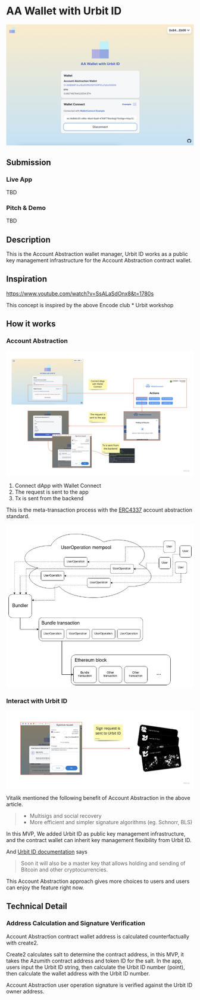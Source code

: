 # AA Wallet with Urbit ID

![top](./docs/top.png)

## Submission

### Live App

TBD

### Pitch & Demo

TBD

## Description

This is the Account Abstraction wallet manager, Urbit ID works as a public key management infrastructure for the Account Abstraction contract wallet.

## Inspiration

https://www.youtube.com/watch?v=SsALaSdOnx8&t=1780s

This concept is inspired by the above Encode club \* Urbit workshop

## How it works

### Account Abstraction

![account-abstraction](./docs/account-abstraction.png)

1. Connect dApp with Wallet Connect
2. The request is sent to the app
3. Tx is sent from the backend

This is the meta-transaction process with the [ERC4337](https://medium.com/infinitism/erc-4337-account-abstraction-without-ethereum-protocol-changes-d75c9d94dc4a) account abstraction standard.

![erc4337](./docs/erc4337.webp)

### Interact with Urbit ID

![interact-with-urbit](./docs/interact-with-urbit.png)

Vitalik mentioned the following benefit of Account Abstraction in the above article.

> - Multisigs and social recovery
> - More efficient and simpler signature algorithms (eg. Schnorr, BLS)

In this MVP, We added Urbit ID as public key management infrastructure, and the contract wallet can inherit key management flexibility from Urbit ID.

And [Urbit ID documentation](https://urbit.org/overview/urbit-id) says

> Soon it will also be a master key that allows holding and sending of Bitcoin and other cryptocurrencies.

This Account Abstraction approach gives more choices to users and users can enjoy the feature right now.

## Technical Detail

### Address Calculation and Signature Verification

Account Abstraction contract wallet address is calculated counterfactually with create2.

Create2 calculates salt to determine the contract address, in this MVP, it takes the Azumith contract address and token ID for the salt. In the app, users input the Urbit ID string, then calculate the Urbit ID number (point), then calculate the wallet address with the Urbit ID number.

Account Abstraction user operation signature is verified against the Urbit ID owner address.
